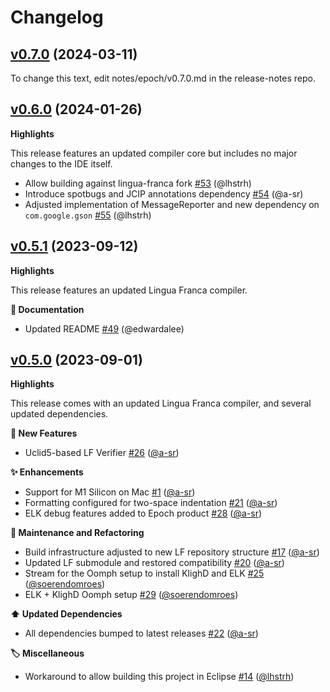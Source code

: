 # Changelog
 
## [v0.7.0](https://github.com/lf-lang/epoch/tree/v0.7.0) (2024-03-11)

To change this text, edit notes/epoch/v0.7.0.md in the release-notes repo.


 
## [v0.6.0](https://github.com/lf-lang/epoch/tree/v0.6.0) (2024-01-26)

**Highlights**

This release features an updated compiler core but includes no major changes to the IDE itself.

- Allow building against lingua-franca fork [\#53](https://github.com/lf-lang/epoch/pull/53) (@lhstrh)
- Introduce spotbugs and JCIP annotations dependency [\#54](https://github.com/lf-lang/epoch/pull/54) (@a-sr)
- Adjusted implementation of MessageReporter and new dependency on `com.google.gson` [\#55](https://github.com/lf-lang/epoch/pull/55) (@lhstrh)

 
## [v0.5.1](https://github.com/lf-lang/epoch/tree/v0.5.1) (2023-09-12)

**Highlights**

This release features an updated Lingua Franca compiler.

**📖 Documentation**

- Updated README [\#49](https://github.com/lf-lang/epoch/pull/49) (@edwardalee)


 
## [v0.5.0](https://github.com/lf-lang/epoch/tree/v0.5.0) (2023-09-01)

**Highlights**

This release comes with an updated Lingua Franca compiler, and several updated dependencies.

**🚀 New Features**

- Uclid5-based LF Verifier [\#26](https://github.com/lf-lang/epoch/pull/26) ([@a-sr](https://github.com/a-sr))

**✨ Enhancements**

- Support for M1 Silicon on Mac [\#1](https://github.com/lf-lang/epoch/pull/1) ([@a-sr](https://github.com/a-sr))
- Formatting configured for two-space indentation [\#21](https://github.com/lf-lang/epoch/pull/21) ([@a-sr](https://github.com/a-sr))
- ELK debug features added to Epoch product [\#28](https://github.com/lf-lang/epoch/pull/28) ([@a-sr](https://github.com/a-sr))

**🚧 Maintenance and Refactoring**

- Build infrastructure adjusted to new LF repository structure [\#17](https://github.com/lf-lang/epoch/pull/17) ([@a-sr](https://github.com/a-sr))
- Updated LF submodule and restored compatibility [\#20](https://github.com/lf-lang/epoch/pull/20) ([@a-sr](https://github.com/a-sr))
- Stream for the Oomph setup to install KlighD and ELK [\#25](https://github.com/lf-lang/epoch/pull/25) ([@soerendomroes](https://github.com/soerendomroes))
- ELK + KlighD Oomph setup [\#29](https://github.com/lf-lang/epoch/pull/29) ([@soerendomroes](https://github.com/soerendomroes))

**⬆️ Updated Dependencies**

- All dependencies bumped to latest releases [\#22](https://github.com/lf-lang/epoch/pull/22) ([@a-sr](https://github.com/a-sr))

**🏷️ Miscellaneous**

- Workaround to allow building this project in Eclipse [\#14](https://github.com/lf-lang/epoch/pull/14) ([@lhstrh](https://github.com/lhstrh))


